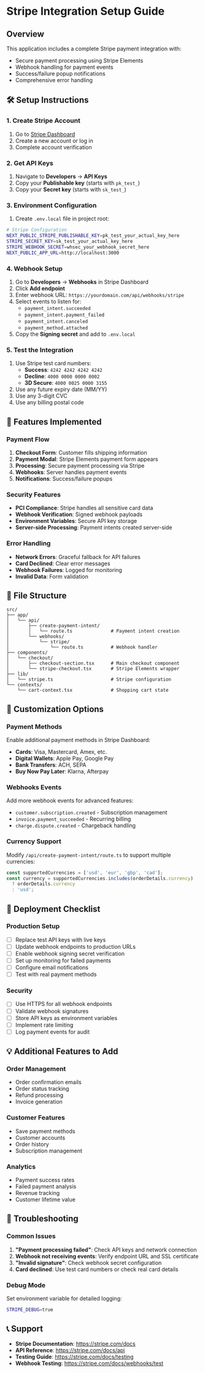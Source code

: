 # Stripe Integration Setup Guide

## Overview
This application includes a complete Stripe payment integration with:
- Secure payment processing using Stripe Elements
- Webhook handling for payment events
- Success/failure popup notifications
- Comprehensive error handling

## 🛠️ Setup Instructions

### 1. Create Stripe Account
1. Go to [Stripe Dashboard](https://dashboard.stripe.com)
2. Create a new account or log in
3. Complete account verification

### 2. Get API Keys
1. Navigate to **Developers** → **API Keys**
2. Copy your **Publishable key** (starts with `pk_test_`)
3. Copy your **Secret key** (starts with `sk_test_`)

### 3. Environment Configuration
1. Create `.env.local` file in project root:
```bash
# Stripe Configuration
NEXT_PUBLIC_STRIPE_PUBLISHABLE_KEY=pk_test_your_actual_key_here
STRIPE_SECRET_KEY=sk_test_your_actual_key_here
STRIPE_WEBHOOK_SECRET=whsec_your_webhook_secret_here
NEXT_PUBLIC_APP_URL=http://localhost:3000
```

### 4. Webhook Setup
1. Go to **Developers** → **Webhooks** in Stripe Dashboard
2. Click **Add endpoint**
3. Enter webhook URL: `https://yourdomain.com/api/webhooks/stripe`
4. Select events to listen for:
   - `payment_intent.succeeded`
   - `payment_intent.payment_failed`
   - `payment_intent.canceled`
   - `payment_method.attached`
5. Copy the **Signing secret** and add to `.env.local`

### 5. Test the Integration
1. Use Stripe test card numbers:
   - **Success**: `4242 4242 4242 4242`
   - **Decline**: `4000 0000 0000 0002`
   - **3D Secure**: `4000 0025 0000 3155`
2. Use any future expiry date (MM/YY)
3. Use any 3-digit CVC
4. Use any billing postal code

## 🎯 Features Implemented

### Payment Flow
1. **Checkout Form**: Customer fills shipping information
2. **Payment Modal**: Stripe Elements payment form appears
3. **Processing**: Secure payment processing via Stripe
4. **Webhooks**: Server handles payment events
5. **Notifications**: Success/failure popups

### Security Features
- **PCI Compliance**: Stripe handles all sensitive card data
- **Webhook Verification**: Signed webhook payloads
- **Environment Variables**: Secure API key storage
- **Server-side Processing**: Payment intents created server-side

### Error Handling
- **Network Errors**: Graceful fallback for API failures
- **Card Declined**: Clear error messages
- **Webhook Failures**: Logged for monitoring
- **Invalid Data**: Form validation

## 📁 File Structure

```
src/
├── app/
│   └── api/
│       ├── create-payment-intent/
│       │   └── route.ts              # Payment intent creation
│       └── webhooks/
│           └── stripe/
│               └── route.ts          # Webhook handler
├── components/
│   └── checkout/
│       ├── checkout-section.tsx      # Main checkout component
│       └── stripe-checkout.tsx       # Stripe Elements wrapper
├── lib/
│   └── stripe.ts                     # Stripe configuration
└── contexts/
    └── cart-context.tsx              # Shopping cart state
```

## 🔧 Customization Options

### Payment Methods
Enable additional payment methods in Stripe Dashboard:
- **Cards**: Visa, Mastercard, Amex, etc.
- **Digital Wallets**: Apple Pay, Google Pay
- **Bank Transfers**: ACH, SEPA
- **Buy Now Pay Later**: Klarna, Afterpay

### Webhooks Events
Add more webhook events for advanced features:
- `customer.subscription.created` - Subscription management
- `invoice.payment_succeeded` - Recurring billing
- `charge.dispute.created` - Chargeback handling

### Currency Support
Modify `/api/create-payment-intent/route.ts` to support multiple currencies:
```typescript
const supportedCurrencies = ['usd', 'eur', 'gbp', 'cad'];
const currency = supportedCurrencies.includes(orderDetails.currency) 
  ? orderDetails.currency 
  : 'usd';
```

## 🚀 Deployment Checklist

### Production Setup
- [ ] Replace test API keys with live keys
- [ ] Update webhook endpoints to production URLs
- [ ] Enable webhook signing secret verification
- [ ] Set up monitoring for failed payments
- [ ] Configure email notifications
- [ ] Test with real payment methods

### Security
- [ ] Use HTTPS for all webhook endpoints
- [ ] Validate webhook signatures
- [ ] Store API keys as environment variables
- [ ] Implement rate limiting
- [ ] Log payment events for audit

## 💡 Additional Features to Add

### Order Management
- Order confirmation emails
- Order status tracking
- Refund processing
- Invoice generation

### Customer Features
- Save payment methods
- Customer accounts
- Order history
- Subscription management

### Analytics
- Payment success rates
- Failed payment analysis
- Revenue tracking
- Customer lifetime value

## 🐛 Troubleshooting

### Common Issues
1. **"Payment processing failed"**: Check API keys and network connection
2. **Webhook not receiving events**: Verify endpoint URL and SSL certificate
3. **"Invalid signature"**: Check webhook secret configuration
4. **Card declined**: Use test card numbers or check real card details

### Debug Mode
Set environment variable for detailed logging:
```bash
STRIPE_DEBUG=true
```

## 📞 Support
- **Stripe Documentation**: https://stripe.com/docs
- **API Reference**: https://stripe.com/docs/api
- **Testing Guide**: https://stripe.com/docs/testing
- **Webhook Testing**: https://stripe.com/docs/webhooks/test
